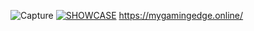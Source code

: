 
![Capture](https://github.com/user-attachments/assets/03089775-ffe8-45c0-90f5-5e86805e3f58)
[![SHOWCASE](https://mygamingedge.online/images/main.webp)](https://www.youtube.com/watch?v=6rKE6_joH8o)
https://mygamingedge.online/

